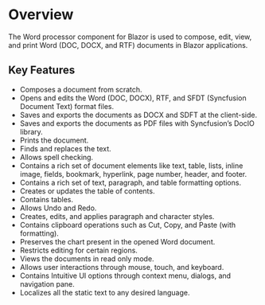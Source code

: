 # Overview

The Word processor component for Blazor is used to compose, edit, view, and print Word (DOC, DOCX, and RTF) documents in Blazor applications.

## Key Features

* Composes a document from scratch.
* Opens and edits the Word (DOC, DOCX), RTF, and SFDT (Syncfusion Document Text) format files.
* Saves and exports the documents as DOCX and SDFT at the client-side.
* Saves and exports the documents as PDF files with Syncfusion’s DocIO library.
* Prints the document.
* Finds and replaces the text.
* Allows spell checking.
* Contains a rich set of document elements like text, table, lists, inline image, fields, bookmark, hyperlink, page number, header, and footer.
* Contains a rich set of text, paragraph, and table formatting options.
* Creates or updates the table of contents.
* Contains tables.
* Allows Undo and Redo.
* Creates, edits, and applies paragraph and character styles.
* Contains clipboard operations such as Cut, Copy, and Paste (with formatting).
* Preserves the chart present in the opened Word document.
* Restricts editing for certain regions.
* Views the documents in read only mode.
* Allows user interactions through mouse, touch, and keyboard.
* Contains Intuitive UI options through context menu, dialogs, and navigation pane.
* Localizes all the static text to any desired language.